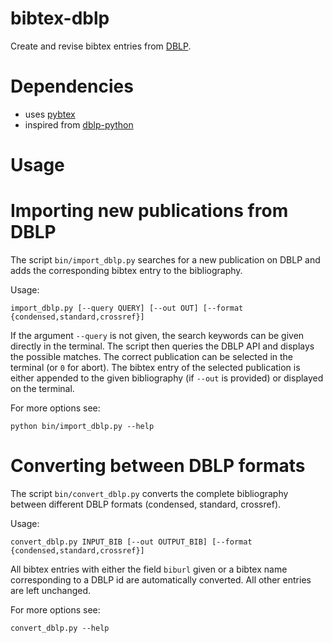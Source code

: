 # bibtex-dblp
Create and revise bibtex entries from [DBLP](https://dblp.uni-trier.de/).

# Dependencies
- uses [pybtex](https://pybtex.org/)
- inspired from [dblp-python](https://github.com/scholrly/dblp-python)

# Usage

# Importing new publications from DBLP
The script `bin/import_dblp.py` searches for a new publication on DBLP and adds the corresponding bibtex entry to the bibliography.

Usage:
```
import_dblp.py [--query QUERY] [--out OUT] [--format {condensed,standard,crossref}]
```

If the argument `--query` is not given, the search keywords can be given directly in the terminal.
The script then queries the DBLP API and displays the possible matches.
The correct publication can be selected in the terminal (or `0` for abort).
The bibtex entry of the selected publication is either appended to the given bibliography (if `--out` is provided) or displayed on the terminal.

For more options see:
```
python bin/import_dblp.py --help
```

# Converting between DBLP formats
The script `bin/convert_dblp.py` converts the complete bibliography between different DBLP formats (condensed, standard, crossref).

Usage:
```
convert_dblp.py INPUT_BIB [--out OUTPUT_BIB] [--format {condensed,standard,crossref}]
```
All bibtex entries with either the field `biburl` given or a bibtex name corresponding to a DBLP id are automatically converted.
All other entries are left unchanged.

For more options see:
```
convert_dblp.py --help
```
